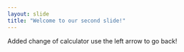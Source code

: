 ```yaml
---
layout: slide
title: "Welcome to our second slide!"
---
```

Added change of calculator
use the left arrow to go back!
